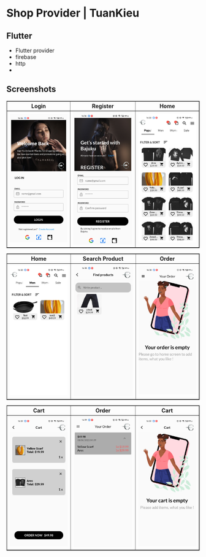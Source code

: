 # Shop Provider | TuanKieu

## Flutter

- Flutter provider
- firebase
- http
- 
## Screenshots

<table border>
    <tr>
        <th style="text-align:center">Login</th>
        <th style="text-align:center">Register</th>
        <th style="text-align:center">Home</th>
    </tr>
    <tr>
        <td><img src="./screenshot/z3477005652052_b80c401e22ec96d22cc69e7b69b15795.jpg" alt="" width="200"></td>
        <td><img src="./screenshot/z3477005668928_0b4ff2cd275bf12b3dfa9ced0330ec7a.jpg" alt="" width="200"></td>
        <td><img src="./screenshot/z3477005668647_d596ee8d461664f9a89cd06e12a5b48d.jpg" alt="" width="200"></td>
    <tr>
</table>

<table border>
    <tr>
        <th style="text-align:center">Home</th>
        <th style="text-align:center">Search Product</th>
        <th style="text-align:center">Order</th>
    </tr>
    <tr>
        <td><img src="./screenshot/z3477005674052_58474d2b3329878bff9f2d18ea3929bf.jpg" alt="" width="200"></td>
        <td><img src="./screenshot/z3477005696811_6145838a0cbeb3b0d276b0c7f116f804.jpg" alt="" width="200"></td>
        <td><img src="./screenshot/z3477005699905_f42a7cf2b178b60ca7e4de5c7c325623.jpg" alt="" width="200"></td>
    <tr>
</table>

<table border>
    <tr>
        <th style="text-align:center">Cart</th>
        <th style="text-align:center">Order</th>
        <th style="text-align:center">Cart</th>
    </tr>
    <tr>
        <td><img src="./screenshot/z3477005703850_1f46d0da8a9258a8937b7b2d4d0cd208.jpg" alt="" width="200"></td>
        <td><img src="./screenshot/z3477005704441_a67f123a78228c5b79d7df835d417f2a.jpg" alt="" width="200"></td>
        <td><img src="./screenshot/z3477005710116_403df48b31e59b19ab0e83e647712ded.jpg" alt="" width="200"></td>
    <tr>
</table>


